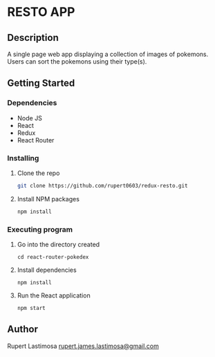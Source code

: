 # RESTO APP

## Description
A single page web app displaying a collection of images of pokemons. Users can sort the pokemons using their type(s).

## Getting Started

### Dependencies

* Node JS
* React
* Redux
* React Router

### Installing

1. Clone the repo
   ```sh
   git clone https://github.com/rupert0603/redux-resto.git
   ```
2. Install NPM packages
   ```sh
   npm install
   ```
   
### Executing program

1. Go into the directory created
   ```
   cd react-router-pokedex
   ```
2. Install dependencies
   ```
   npm install
   ```
4. Run the React application
   ```
   npm start
   ```

## Author

Rupert Lastimosa rupert.james.lastimosa@gmail.com
